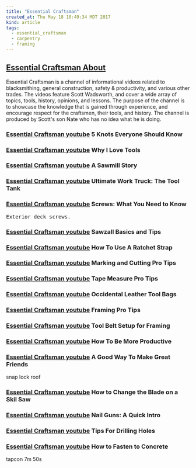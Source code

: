 ```yaml
---
title: "Essential Craftsman"
created_at: Thu May 18 10:49:34 MDT 2017
kind: article
tags:
  - essential_craftsman
  - carpentry
  - framing
---
```


<h2>
  <a href="https://www.youtube.com/channel/UCzr30osBdTmuFUS8IfXtXmg/about" target="_blank">Essential Craftsman About</a>
</h2>

Essential Craftsman is a channel of informational videos related to
blacksmithing, general construction, safety & productivity, and various
other trades. The videos feature Scott Wadsworth, and cover a wide array
of topics, tools, history, opinions, and lessons. The purpose of the
channel is to showcase the knowledge that is gained through experience,
and encourage respect for the craftsmen,  their tools,  and history. The
channel is produced by Scott's son Nate who has no idea what he is doing.

<h3>
  <a href="https://www.youtube.com/watch?v=mbMEG7OVfpg" target="_blank">Essential Craftsman youtube</a>
  5 Knots Everyone Should Know
</h3>

<h3>
  <a href="https://www.youtube.com/watch?v=3_f_6QsWutY" target="_blank">Essential Craftsman youtube</a>
  Why I Love Tools
</h3>

<h3>
  <a href="https://www.youtube.com/watch?v=QnTr9EJdpQ4" target="_blank">Essential Craftsman youtube</a>
  A Sawmill Story
</h3>

<h3>
  <a href="https://www.youtube.com/watch?v=y2GmmvL-MPo" target="_blank">Essential Craftsman youtube</a>
  Ultimate Work Truck: The Tool Tank
</h3>

<h3>
  <a href="https://www.youtube.com/watch?v=N3jG5xtSQAo" target="_blank">Essential Craftsman youtube</a>
  Screws: What You Need to Know
</h3>

<pre>
Exterior deck screws.
</pre>

<h3>
  <a href="https://www.youtube.com/watch?v=wgwBKyWyS_s" target="_blank">Essential Craftsman youtube</a>
  Sawzall Basics and Tips
</h3>

<h3>
  <a href="https://www.youtube.com/watch?v=uZlkIOHOkNo" target="_blank">Essential Craftsman youtube</a>
  How To Use A Ratchet Strap
</h3>

<h3>
  <a href="https://www.youtube.com/watch?v=_ugkCBG1PSY" target="_blank">Essential Craftsman youtube</a>
  Marking and Cutting Pro Tips
</h3>

<h3>
  <a href="https://www.youtube.com/watch?v=p-AlTvciSQ8" target="_blank">Essential Craftsman youtube</a>
  Tape Measure Pro Tips
</h3>

<h3>
  <a href="https://www.youtube.com/watch?v=HM-UJl7DSn0" target="_blank">Essential Craftsman youtube</a>
  Occidental Leather Tool Bags
</h3>

<h3>
  <a href="https://www.youtube.com/watch?v=l8-LpSRrW44" target="_blank">Essential Craftsman youtube</a>
  Framing Pro Tips 
</h3>

<h3>
  <a href="https://www.youtube.com/watch?v=wDZa2ZNmy78" target="_blank">Essential Craftsman youtube</a>
  Tool Belt Setup for Framing
</h3>

<h3>
  <a href="https://www.youtube.com/watch?v=qP1AmDRhoas" target="_blank">Essential Craftsman youtube</a>
  How To Be More Productive
</h3>

<h3>
  <a href="https://www.youtube.com/watch?v=YFP6MAEN55U" target="_blank">Essential Craftsman youtube</a>
  A Good Way To Make Great Friends
</h3>

snap lock roof

<h3>
  <a href="https://www.youtube.com/watch?v=Dinf4z14EYk" target="_blank">Essential Craftsman youtube</a>
  How to Change the Blade on a Skil Saw
</h3>

<h3>
  <a href="https://www.youtube.com/watch?v=Ps24A8WZfFk" target="_blank">Essential Craftsman youtube</a>
  Nail Guns: A Quick Intro
</h3>

<h3>
  <a href="https://www.youtube.com/watch?v=c9Z3iiu6z5Y" target="_blank">Essential Craftsman youtube</a>
  Tips For Drilling Holes
</h3>

<h3>
  <a href="https://www.youtube.com/watch?v=RoXK7v9USeg" target="_blank">Essential Craftsman youtube</a>
  How to Fasten to Concrete
</h3>

tapcon 7m 50s

<!--
html boilerplate
<a href="" target="_blank"></a>
<a name=""></a>
<img src="" width="400px">
<ul>
  <li></li>
</ul>
<pre>
</pre>
<p style="margin-bottom: 2em;"></p>
<hr style="border: 0; height: 3px; background: #333; background-image: linear-gradient(to right, #ccc, #333, #ccc);">
<pre><code>
</code></pre>
<math xmlns='http://www.w3.org/1998/Math/MathML' display='block'>
</math>
-->
